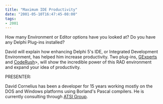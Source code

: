 ```yaml
---
title: "Maximum IDE Productivity"
date: "2001-05-10T16:47:45-08:00"
tags:
- 2001
---
```


How many Environment or Editor options have you looked at?  Do you have any Delphi Plug-ins installed? 

David will explain how enhancing Delphi 5's IDE, or Integrated Development Environment, has helped him increase productivity. Two plug-ins, [GExperts](http://www.gexperts.org/) and [CodeRush](http://www.eagle-software.com/)>, will show the incredible power of this RAD environment and expand your idea of productivity.

PRESENTER:

David Cornelius has been a developer for 15 years working mostly on the DOS and Windows platforms using Borland's Pascal compilers.  He is currently consulting through [ATSI Group](http://www.atsigroup.com/).
